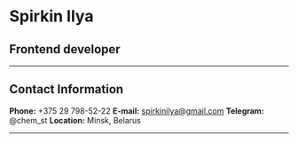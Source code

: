 # Spirkin Ilya
## Frontend developer
___

## Contact Information

__Phone:__ +375 29 798-52-22
__E-mail:__ spirkinilya@gmail.com
__Telegram:__ @chem_st
__Location:__ Minsk, Belarus

___